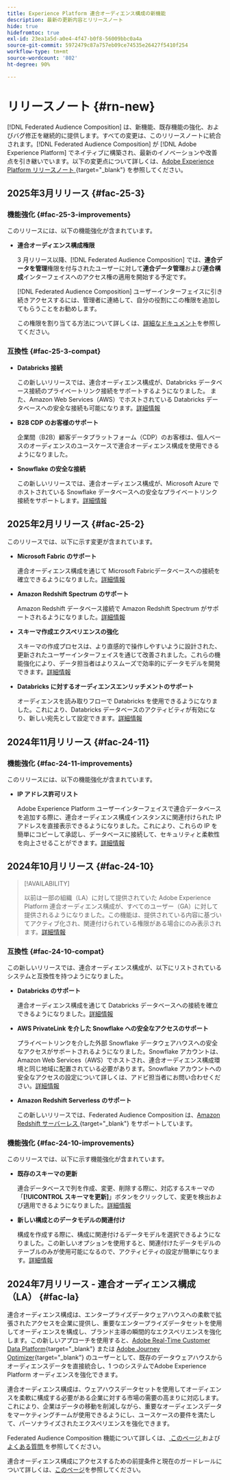```yaml
---
title: Experience Platform 連合オーディエンス構成の新機能
description: 最新の更新内容とリリースノート
hide: true
hidefromtoc: true
exl-id: 23ea1a5d-a0e4-4f47-b0f8-56009bbc0a4a
source-git-commit: 5972479c87a757eb09ce74535e26427f5410f254
workflow-type: tm+mt
source-wordcount: '802'
ht-degree: 90%

---
```


# リリースノート {#rn-new}

[!DNL Federated Audience Composition] は、新機能、既存機能の強化、およびバグ修正を継続的に提供します。すべての変更は、このリリースノートに統合されます。[!DNL Federated Audience Composition] が [!DNL Adobe Experience Platform] でネイティブに構築され、最新のイノベーションや改善点を引き継いでいます。以下の変更点について詳しくは、[Adobe Experience Platform リリースノート ](https://experienceleague.adobe.com/docs/experience-platform/release-notes/latest.html?lang=ja){target="_blank"} を参照してください。

## 2025年3月リリース {#fac-25-3}

### 機能強化 {#fac-25-3-improvements}

このリリースには、以下の機能強化が含まれています。

* **連合オーディエンス構成権限**

  3 月リリース以降、[!DNL Federated Audience Composition] では、**連合データを管理**&#x200B;権限を付与されたユーザーに対して&#x200B;**連合データ管理**&#x200B;および&#x200B;**連合構成**&#x200B;インターフェイスへのアクセス権の適用を開始する予定です。

  [!DNL Federated Audience Composition] ユーザーインターフェイスに引き続きアクセスするには、管理者に連絡して、自分の役割にこの権限を追加してもらうことをお勧めします。

  この権限を割り当てる方法について詳しくは、[詳細なドキュメント](feature-access.md)を参照してください。

<!--
* **Data model Canvas view**

    The Canvas view for the Data Models section improves the experience by enabling the visualization of data models and their links in a canvas layout, alongside the existing tabular view. [Learn more](../data-management/gs-models.md)


* **AI Assistant**

    The AI Assistant is a user interface feature designed to help you navigate and understand Adobe concepts and get operational insights for your specific environment. It is available in several products across Adobe Experience Cloud, including Federated Audience Composition. [Learn more](ai-assistant.md)
-->

### 互換性 {#fac-25-3-compat}

* **Databricks 接続**

  この新しいリリースでは、連合オーディエンス構成が、Databricks データベース接続のプライベートリンク接続をサポートするようになりました。
また、Amazon Web Services（AWS）でホストされている Databricks データベースへの安全な接続も可能になります。[詳細情報](../connections/federated-db.md#databricks)

* **B2B CDP のお客様のサポート**

  企業間（B2B）顧客データプラットフォーム（CDP）のお客様は、個人ベースのオーディエンスのユースケースで連合オーディエンス構成を使用できるようになりました。

* **Snowflake の安全な接続**

  この新しいリリースでは、連合オーディエンス構成が、Microsoft Azure でホストされている Snowflake データベースへの安全なプライベートリンク接続をサポートします。[詳細情報](../connections/federated-db.md#snowflake)

## 2025年2月リリース {#fac-25-2}

このリリースでは、以下に示す変更が含まれています。

* **Microsoft Fabric のサポート**

  連合オーディエンス構成を通じて Microsoft Fabricデータベースへの接続を確立できるようになりました。[詳細情報](../connections/federated-db.md)

* **Amazon Redshift Spectrum のサポート**

  Amazon Redshift データベース接続で Amazon Redshift Spectrum がサポートされるようになりました。[詳細情報](../connections/federated-db.md#amazon-redshift)

* **スキーマ作成エクスペリエンスの強化**

  スキーマの作成プロセスは、より直感的で操作しやすいように設計された、更新されたユーザーインターフェイスを通じて改善されました。これらの機能強化により、データ担当者はよりスムーズで効率的にデータモデルを開発できます。[詳細情報](../customer/schemas.md)

* **Databricks に対するオーディエンスエンリッチメントのサポート**

  オーディエンスを読み取りフローで Databricks を使用できるようになりました。これにより、Databricks データベースのアクティビティが有効になり、新しい宛先として設定できます。[詳細情報](../connections/destinations.md)

## 2024年11月リリース {#fac-24-11}

### 機能強化 {#fac-24-11-improvements}

このリリースには、以下の機能強化が含まれています。

* **IP アドレス許可リスト**

  Adobe Experience Platform ユーザーインターフェイスで連合データベースを追加する際に、連合オーディエンス構成インスタンスに関連付けられた IP アドレスを直接表示できるようになりました。これにより、これらの IP を簡単にコピーして承認し、データベースに接続して、セキュリティと柔軟性を向上させることができます。[詳細情報](../connections/connections.md)

## 2024年10月リリース {#fac-24-10}

>[!AVAILABILITY]
>
>以前は一部の組織（LA）に対して提供されていた Adobe Experience Platform 連合オーディエンス構成が、すべてのユーザー（GA）に対して提供されるようになりました。この機能は、提供されている内容に基づいてアクティブ化され、関連付けられている権限がある場合にのみ表示されます。[詳細情報](access-prerequisites.md)
>

### 互換性 {#fac-24-10-compat}

この新しいリリースでは、連合オーディエンス構成が、以下にリストされているシステムと互換性を持つようになりました。

* **Databricks のサポート**

  連合オーディエンス構成を通じて Databricks データベースへの接続を確立できるようになりました。[詳細情報](../connections/federated-db.md#databricks)

* **AWS PrivateLink を介した Snowflake への安全なアクセスのサポート**

  プライベートリンクを介した外部 Snowflake データウェアハウスへの安全なアクセスがサポートされるようになりました。Snowflake アカウントは、Amazon Web Services（AWS）でホストされ、連合オーディエンス構成環境と同じ地域に配置されている必要があります。Snowflake アカウントへの安全なアクセスの設定について詳しくは、アドビ担当者にお問い合わせください。[詳細情報](../connections/federated-db.md#snowflake)

* **Amazon Redshift Serverless のサポート**

  この新しいリリースでは、Federated Audience Composition は、[Amazon Redshift サーバーレス ](https://aws.amazon.com/jp/redshift/redshift-serverless/){target="_blank"} をサポートしています。

### 機能強化 {#fac-24-10-improvements}

このリリースでは、以下に示す機能強化が含まれています。

* **既存のスキーマの更新**

  連合データベースで列を作成、変更、削除する際に、対応するスキーマの「**[!UICONTROL スキーマを更新]**」ボタンをクリックして、変更を検出および適用できるようになりました。[詳細情報](../customer/schemas.md#schema-refresh)

* **新しい構成とのデータモデルの関連付け**

  構成を作成する際に、構成に関連付けるデータモデルを選択できるようになりました。この新しいオプションを使用すると、関連付けたデータモデルのテーブルのみが使用可能になるので、アクティビティの設定が簡単になります。[詳細情報](../compositions/create-composition.md)

## 2024年7月リリース - 連合オーディエンス構成（LA） {#fac-la}

連合オーディエンス構成は、エンタープライズデータウェアハウスへの柔軟で拡張されたアクセスを企業に提供し、重要なエンタープライズデータセットを使用してオーディエンスを構成し、ブランド主導の瞬間的なエクスペリエンスを強化します。この新しいアプローチを使用すると、[Adobe Real-Time Customer Data Platform](https://experienceleague.adobe.com/ja/docs/experience-platform/segmentation/home){target="_blank"} または [Adobe Journey Optimizer](https://experienceleague.adobe.com/ja/docs/journey-optimizer/using/ajo-home){target="_blank"} のユーザーとして、既存のデータウェアハウスからオーディエンスデータを直接統合し、1 つのシステムでAdobe Experience Platform オーディエンスを強化できます。

連合オーディエンス構成は、ウェアハウスデータセットを使用してオーディエンスを柔軟に構成する必要がある企業に対する市場の需要の高まりに対応します。これにより、企業はデータの移動を削減しながら、重要なオーディエンスデータをマーケティングチームが使用できるようにし、ユースケースの要件を満たして、パーソナライズされたエクスペリエンスを強化できます。

Federated Audience Composition 機能について詳しくは、[ このページ ](get-started.md) および [ よくある質問 ](faq.md) を参照してください。

連合オーディエンス構成にアクセスするための前提条件と現在のガードレールについて詳しくは、[このページ](access-prerequisites.md)を参照してください。
